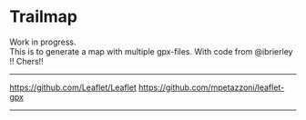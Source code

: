# Trailmap

Work in progress.  
This is to generate a map with multiple gpx-files. With code from @ibrierley !! Chers!!

---

https://github.com/Leaflet/Leaflet
https://github.com/mpetazzoni/leaflet-gpx

---

